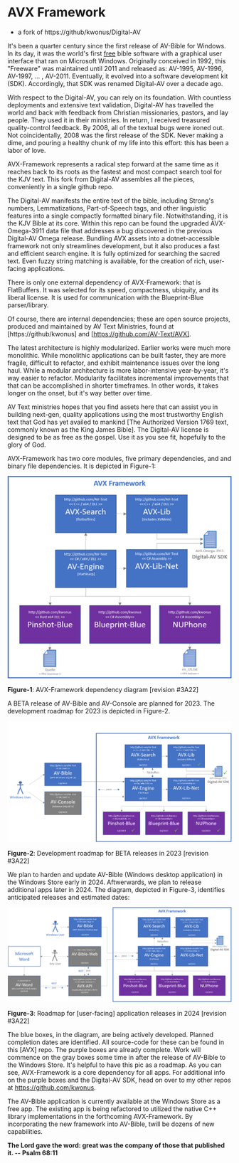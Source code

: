 # AVX Framework

- a fork of https://github/kwonus/Digital-AV

It's been a quarter century since the first release of AV-Bible for Windows. In its day, it was the world's first <u>free</u> bible software with a graphical user interface that ran on Microsoft Windows. Originally conceived in 1992, this "Freeware" was maintained until 2011 and released as: AV-1995, AV-1996, AV-1997, ... , AV-2011. Eventually, it evolved into a software development kit (SDK). Accordingly, that SDK was renamed Digital-AV over a decade ago.

With respect to the Digital-AV, you can rely on its foundation. With countless deployments and extensive text validation, Digital-AV has travelled the world and back with feedback from Christian missionaries, pastors, and lay people. They used it in their ministries. In return, I received treasured quality-control feedback. By 2008, all of the textual bugs were ironed out. Not coincidentally, 2008 was the first release of the SDK. Never making a dime, and pouring a healthy chunk of my life into this effort: this has been a labor of love.

AVX-Framework represents a radical step forward at the same time as it reaches back to its roots as the fastest and most compact search tool for the KJV text. This fork from Digital-AV assembles all the pieces, conveniently in a single github repo.

The Digital-AV manifests the entire text of the bible, including Strong's numbers, Lemmatizations, Part-of-Speech tags, and other linguistic features into a single compactly formatted binary file. Notwithstanding, it is the KJV Bible at its core. Within this repo can be found the upgraded AVX-Omega-3911 data file that addresses a bug discovered in the previous Digital-AV Omega release. Bundling AVX assets into a dotnet-accessible framework not only streamlines development, but it also produces a fast and efficient search engine. It is fully optimized for searching the sacred text. Even fuzzy string matching is available, for the creation of rich, user-facing applications.

There is only one external dependency of AVX-Framework: that is FlatBuffers. It was selected for its speed, compactness, ubiquity, and its liberal license. It is used for communication with the Blueprint-Blue parser/library.

Of course, there are internal dependencies; these are open source projects, produced and maintained by AV Text Ministries, found at [https://github/kwonus] and  [https://github.com/AV-Text/AVX]. 

The latest architecture is highly modularized. Earlier works were much more monolithic. While monolithic applications can be built faster, they are more fragile, difficult to refactor, and exhibit maintenance issues over the long haul. While a modular architecture is more labor-intensive year-by-year, it's way easier to refactor. Modularity facilitates incremental improvements that that can be accomplished in shorter timeframes. In other words, it takes longer on the onset, but it's way better over time.

AV Text ministries hopes that you find assets here that can assist you in building next-gen, quality applications using the most trustworthy English text that God has yet availed to mankind [The Authorized Version 1769 text, commonly known as the King James Bible]. The Digital-AV license is designed to be as free as the gospel. Use it as you see fit, hopefully to the glory of God.

AVX-Framework has two core modules, five primary dependencies, and and binary file dependencies. It is depicted in Figure-1:

![](AVXSearch/AVX-Framework.png)

**Figure-1**: AVX-Framework dependency diagram [revision #3A22]

A BETA release of AV-Bible and AV-Console are planned for 2023. The development roadmap for 2023 is depicted in Figure-2.

![](AVXSearch/AVX-Roadmap-2023.png)

**Figure-2**: Development roadmap for BETA releases in 2023 [revision #3A22]

We plan to harden and update AV-Bible (Windows desktop application) in the Windows Store early in 2024. Aftwerwards, we plan to release additional apps later in 2024. The diagram, depicted in Figure-3, identifies anticipated releases and estimated dates:

![](AVXSearch/AVX-Roadmap-2024.png)

**Figure-3**: Roadmap for [user-facing] application releases in 2024 [revision #3A22]

The blue boxes, in the diagram, are being actively developed. Planned completion dates are identified. All source-code for these can be found in this [AVX] repo. The purple boxes are already complete. Work will commence on the gray boxes some time in after the release of AV-Bible to the Windows Store.  It's helpful to have this pic as a roadmap. As you can see, AVX-Framework is a core dependency for all apps. For additional info on the purple boxes and the Digital-AV SDK, head on over to my other repos at  https://github.com/kwonus.

The AV-Bible application is currently available at the Windows Store as a free app. The existing app is being refactored to utilized the native C++ library implementations in the forthcoming AVX-Framework.  By incorporating the new framework into AV-Bible, twill be dozens of new capabilities.

**The Lord gave the word: great was the company of those that published it. -- Psalm 68:11**
